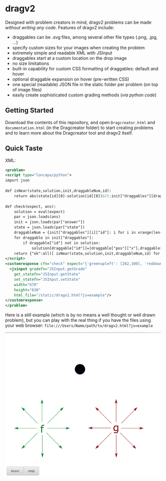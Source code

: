 dragv2
======

Designed with problem creators in mind, dragv2 problems can be made _without writing any code_.
Features of dragv2 include:
* draggables can be .svg files, among several other file types (.png, .jpg, ...)
* specify custom sizes for your images when creating the problem
* extremely simple and readable XML with JSInput
* draggables start at a custom location on the drop image
* no size limitations
* built-in capability for custom CSS formatting of draggables: default and hover
* optional draggable expansion on hover (pre-written CSS)
* one special (readable) JSON file in the static folder per problem (on top of image files)
* easily create sophisticated custom grading methods (_via python code_)

Getting Started
---------------
Download the contents of this repository, and open `Dragcreator.html` and `documentation.html` (in the Dragcreator folder) to start creating problems and to learn more about the Dragcreator tool and dragv2 itself.

Quick Taste
-----------
XML:
```XML
<problem>
<script type="loncapa/python">
import json

def isNear(state,solution,init,draggableNum,id):
    return abs(state[id][0]-solution[id][0])&lt;init["draggables"][draggableNum[id]]["size"]["width"]/2 and abs(state[id][1]-solution[id][1])&lt;init["draggables"][draggableNum[id]]["size"]["height"]/2

def check(expect, ans):
    solution = eval(expect)
    par = json.loads(ans)
    init = json.loads(par["answer"])
    state = json.loads(par["state"])
    draggableNum = {init["draggables"][i]["id"]: i for i in xrange(len(init["draggables"]))}
    for draggable in init["draggables"]:
        if draggable["id"] not in solution:
            solution[draggable["id"]]=[draggable["pos"]["x"],draggable["pos"]["y"]]
    return {"ok":all([ isNear(state,solution,init,draggableNum,id) for id in state])}
</script>
<customresponse cfn="check" expect="{'greenupleft': [262,100], 'reddown': [315,225]}">
  <jsinput gradefn="JSInput.getGrade"
    get_statefn="JSInput.getState"
    set_statefn="JSInput.setState"
    width="670"
    height="630"
    html_file="/static/dragv2.html?js=example"/>
</customresponse>
</problem>
```

Here is a still example (which is by no means a well thought or well drawn problem), but you can play with the real thing if you have the files using your web browser: `file:///Users/Name/path/to/dragv2.html?js=example`

![simple example](example/example.png "Made with Dragcreator!")
